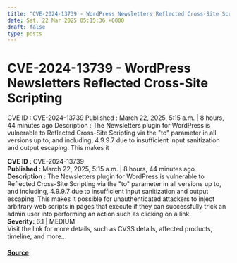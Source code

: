 ```yaml
---
title: "CVE-2024-13739 - WordPress Newsletters Reflected Cross-Site Scripting"
date: Sat, 22 Mar 2025 05:15:36 +0000
draft: false
type: posts
---
```

# CVE-2024-13739 - WordPress Newsletters Reflected Cross-Site Scripting





 CVE ID : CVE-2024-13739 Published : March 22, 2025, 5:15 a.m. | 8 hours, 44 minutes ago Description : The Newsletters plugin for WordPress is vulnerable to Reflected Cross-Site Scripting via the "to" parameter in all versions up to, and including, 4.9.9.7 due to insufficient input sanitization and output escaping. This makes it

**CVE ID :** CVE-2024-13739  
**Published :** March 22, 2025, 5:15 a.m. | 8 hours, 44 minutes ago  
**Description :** The Newsletters plugin for WordPress is vulnerable to Reflected Cross-Site Scripting via the "to" parameter in all versions up to, and including, 4.9.9.7 due to insufficient input sanitization and output escaping. This makes it possible for unauthenticated attackers to inject arbitrary web scripts in pages that execute if they can successfully trick an admin user into performing an action such as clicking on a link.  
**Severity:** 6.1 | MEDIUM  
Visit the link for more details, such as CVSS details, affected products, timeline, and more...

#### [Source](https://cvefeed.io/vuln/detail/CVE-2024-13739)

